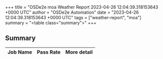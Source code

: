 +++
title = "OSDe2e moa Weather Report 2023-04-26 12:04:39.318153643 +0000 UTC"
author = "OSDe2e Automation"
date = "2023-04-26 12:04:39.318153643 +0000 UTC"
tags = ["weather-report", "moa"]
summary = "<table class=\"summary\"></table>"
+++
## Summary

| Job Name | Pass Rate | More detail |
|----------|-----------|-------------|




